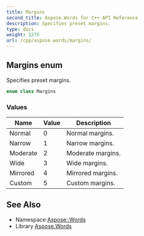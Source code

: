 ```yaml
---
title: Margins
second_title: Aspose.Words for C++ API Reference
description: Specifies preset margins.
type: docs
weight: 1275
url: /cpp/aspose.words/margins/
---
```

## Margins enum


Specifies preset margins.

```cpp
enum class Margins
```

### Values

| Name | Value | Description |
| --- | --- | --- |
| Normal | 0 | Normal margins. |
| Narrow | 1 | Narrow margins. |
| Moderate | 2 | Moderate margins. |
| Wide | 3 | Wide margins. |
| Mirrored | 4 | Mirrored margins. |
| Custom | 5 | Custom margins. |

## See Also

* Namespace [Aspose::Words](../)
* Library [Aspose.Words](../../)
